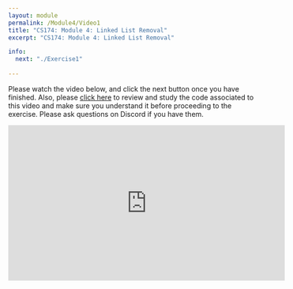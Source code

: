 ```yaml
---
layout: module
permalink: /Module4/Video1
title: "CS174: Module 4: Linked List Removal"
excerpt: "CS174: Module 4: Linked List Removal"

info:
  next: "./Exercise1"
  
---
```


Please watch the video below, and click the next button once you have finished.  Also, please <a href = "https://github.com/Ursinus-CS174-F2020/Week6_MyCollections/blob/d257544bffdc5a6c0eb79b6cbe71a31ad159a900/src/LinkedList.java#L123">click here</a> to review and study the code associated to this video and make sure you understand it before proceeding to the exercise.  Please ask questions on Discord if you have them.

<iframe width="560" height="315" src="https://www.youtube.com/embed/jn8mI8aj8Vo" frameborder="0" allow="accelerometer; autoplay; clipboard-write; encrypted-media; gyroscope; picture-in-picture" allowfullscreen></iframe>